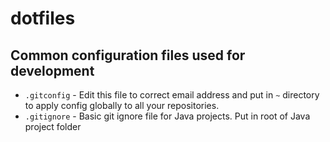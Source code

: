 # dotfiles
## Common configuration files used for development
- `.gitconfig` - Edit this file to correct email address and put in `~` directory to apply config globally to all your repositories.
- `.gitignore` - Basic git ignore file for Java projects. Put in root of Java project folder
